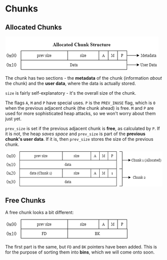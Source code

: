 # Chunks

## Allocated Chunks

![](../../../.gitbook/assets/image%20%289%29.png)

The chunk has two sections - the **metadata** of the chunk \(information _about_ the chunk\) and the **user data**, where the data is actually stored.

`size` is fairly self-explanatory - it's the overall size of the chunk.

The flags `A`, `M` and `P` have special uses. `P` is the `PREV_INUSE` flag, which is `0` when the previous adjacent chunk \(the chunk ahead\) is free. `M` and `P` are used for more sophisticated heap attacks, so we won't worry about them just yet.

`prev_size` is set if the previous adjacent chunk is **free**, as calculated by `P`. If it is not, the heap _saves space_ and `prev_size` is part of the **previous chunk's user data**. If it is, then `prev_size` stores the size of the previous chunk.

![](../../../.gitbook/assets/image%20%2812%29.png)

## Free Chunks

A free chunk looks a bit different:

![](../../../.gitbook/assets/image%20%2815%29.png)

The first part is the same, but `FD` and `BK` pointers have been added. This is for the purpose of sorting them into **bins**, which we will come onto soon.

